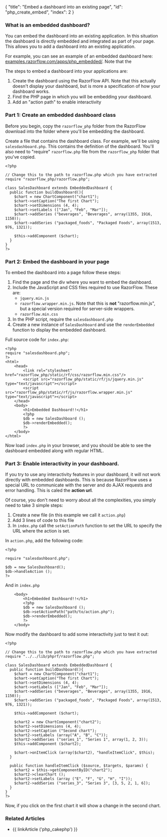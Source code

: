 <meta>
{
    "title": "Embed a dashboard into an existing page",
    "id": "php_create_embed",
    "index": 2
}
</meta>

### What is an embedded dashboard?

You can embed the dashboard into an existing application. In this situation the dashboard is directly embedded and integrated as part of your page. This allows you to add a dashboard into an existing application.

For example, you can see an example of an embedded dashboard here: [examples.razorflow.com/apps/php_embedded/](examples.razorflow.com/apps/php_embedded/). Note that the 

The steps to embed a dashboard into your applications are:

1. Create the dashboard using the RazorFlow API. Note that this actually doesn't display your dashboard, but is more a specification of how your dashboard works.
2. Find the PHP page in which you will be embedding your dashboard. 
3. Add an "action path" to enable interactivity

### Part 1: Create an embedded dashboard class

Before you begin, copy the `razorflow_php` folder from the RazorFlow download into the folder where you'll be embedding the dashboard.

Create a file that contains the dashboard class. For example, we'll be using `salesdashboard.php`. This contains the definition of the dashboard. You'll also need to "require" `razorflow.php` file from the `razorflow_php` folder that you've copied.

~~~
<?php

// Change this to the path to razorflow.php which you have extracted
require "razorflow_php/razorflow.php";

class SalesDashboard extends EmbeddedDashboard {
  public function buildDashboard(){
    $chart = new ChartComponent("chart1");
    $chart->setCaption("The first Chart");
    $chart->setDimensions (4, 4);
    $chart->setLabels (["Jan", "Feb", "Mar"]);
    $chart->addSeries ("beverages", "Beverages", array(1355, 1916, 1150));
    $chart->addSeries ("packaged_foods", "Packaged Foods", array(1513, 976, 1321));

    $this->addComponent ($chart);
  }
}
?>
~~~

### Part 2: Embed the dashboard in your page

To embed the dashboard into a page follow these steps:

1. Find the page and the div where you want to embed the dashboard.
2. Include the JavaScript and CSS files required to use RazorFlow. These are:
   * `jquery.min.js`
   * `razorflow.wrapper.min.js`. Note that this is **not** "razorflow.min.js", but a special version required for server-side wrappers.
   * `razorflow.min.css`
3. In the PHP script, require the `salesdashboard.php`
4. Create a new instance of `SalesDashboard` and use the `renderEmbedded` function to display the embedded dashboard.

Full source code for `index.php`:

~~~
<?php
require "salesdashboard.php";
?>
<html>
	<head>
		<link rel="stylesheet" href="razorflow_php/static/rf/css/razorflow.min.css"/>
		<script src="razorflow_php/static/rf/js/jquery.min.js" type="text/javascript"></script>
		<script src="razorflow_php/static/rf/js/razorflow.wrapper.min.js" type="text/javascript"></script>
	</head>
	<body>
		<h1>Embedded Dashboard!!</h1>
		<?php
		$db = new SalesDashboard ();
		$db->renderEmbedded();
		?>
	</body>
</html>
~~~

Now load `index.php` in your browser, and you should be able to see the dashboard embedded along with regular HTML.

### Part 3: Enable interactivity in your dashboard.

If you try to use any interactivity features in your dashboard, it will not work directly with embedded dashboards. This is because RazorFlow uses a special URL to communicate with the server and do AJAX requests and error handling. This is caled the **action url**.

Of course, you don't need to worry about all the complexities, you simply need to take 3 simple steps:

1. Create a new file (in this example we call it `action.php`)
2. Add 3 lines of code to this file
3. In `index.php` call the `setActionPath` function to set the URL to specify the URL where the action is set.

In `action.php`, add the following code:

~~~
<?php

require "salesdashboard.php";

$db = new SalesDashboard();
$db->handleAction ();
?>
~~~

And in `index.php`

~~~
	<body>
		<h1>Embedded Dashboard!!</h1>
		<?php
		$db = new SalesDashboard ();
		$db->setActionPath("path/to/action.php");
		$db->renderEmbedded();
		?>
	</body>
~~~

Now modify the dashboard to add some interactivity just to test it out:

~~~
<?php

// Change this to the path to razorflow.php which you have extracted
require "../../lib/phprf/razorflow.php";

class SalesDashboard extends EmbeddedDashboard {
  public function buildDashboard(){
    $chart = new ChartComponent("chart1");
    $chart->setCaption("The first Chart");
    $chart->setDimensions (4, 4);
    $chart->setLabels (["Jan", "Feb", "Mar"]);
    $chart->addSeries ("beverages", "Beverages", array(1355, 1916, 1150));
    $chart->addSeries ("packaged_foods", "Packaged Foods", array(1513, 976, 1321));

    $this->addComponent ($chart);

    $chart2 = new ChartComponent("chart2");
    $chart2->setDimensions (4, 4);
    $chart2->setCaption ("Second chart");
    $chart2->setLabels (array("A", "B", "C"));
    $chart2->addSeries ("series_1", "Series 1", array(1, 2, 3));
    $this->addComponent ($chart2);

    $chart->onItemClick (array($chart2), "handleItemClick", $this);
  }

  public function handleItemClick ($source, $targets, $params) {
    $chart2 = $this->getComponentByID("chart2");
    $chart2->clearChart ();
    $chart2->setLabels (array ("E", "F", "G", "H", "I"));
    $chart2->addSeries ("series_3", "Series 3", [3, 5, 2, 1, 6]);
  }	
}
?>
~~~

Now, if you click on the first chart it will show a change in the second chart.

### Related Articles

* {{ linkArticle ('php_cakephp') }}

